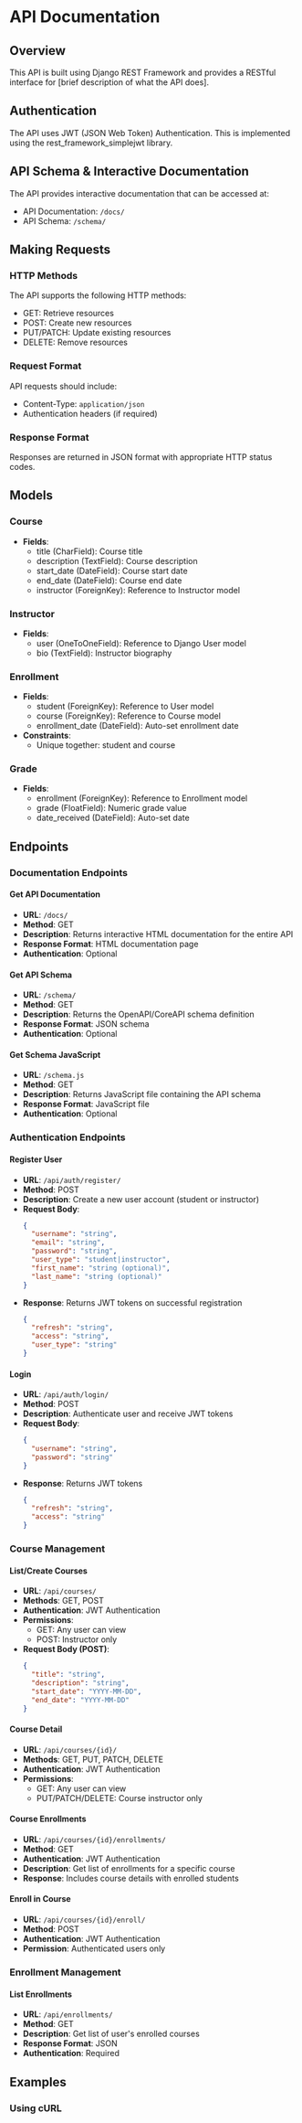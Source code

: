 # API Documentation

## Overview

This API is built using Django REST Framework and provides a RESTful interface for [brief description of what the API does].

## Authentication

The API uses JWT (JSON Web Token) Authentication. This is implemented using the rest_framework_simplejwt library.

## API Schema & Interactive Documentation

The API provides interactive documentation that can be accessed at:

- API Documentation: `/docs/`
- API Schema: `/schema/`

## Making Requests

### HTTP Methods

The API supports the following HTTP methods:

- GET: Retrieve resources
- POST: Create new resources
- PUT/PATCH: Update existing resources
- DELETE: Remove resources

### Request Format

API requests should include:

- Content-Type: `application/json`
- Authentication headers (if required)

### Response Format

Responses are returned in JSON format with appropriate HTTP status codes.

## Models

### Course

- **Fields**:
  - title (CharField): Course title
  - description (TextField): Course description
  - start_date (DateField): Course start date
  - end_date (DateField): Course end date
  - instructor (ForeignKey): Reference to Instructor model

### Instructor

- **Fields**:
  - user (OneToOneField): Reference to Django User model
  - bio (TextField): Instructor biography

### Enrollment

- **Fields**:
  - student (ForeignKey): Reference to User model
  - course (ForeignKey): Reference to Course model
  - enrollment_date (DateField): Auto-set enrollment date
- **Constraints**:
  - Unique together: student and course

### Grade

- **Fields**:
  - enrollment (ForeignKey): Reference to Enrollment model
  - grade (FloatField): Numeric grade value
  - date_received (DateField): Auto-set date

## Endpoints

### Documentation Endpoints

#### Get API Documentation

- **URL**: `/docs/`
- **Method**: GET
- **Description**: Returns interactive HTML documentation for the entire API
- **Response Format**: HTML documentation page
- **Authentication**: Optional

#### Get API Schema

- **URL**: `/schema/`
- **Method**: GET
- **Description**: Returns the OpenAPI/CoreAPI schema definition
- **Response Format**: JSON schema
- **Authentication**: Optional

#### Get Schema JavaScript

- **URL**: `/schema.js`
- **Method**: GET
- **Description**: Returns JavaScript file containing the API schema
- **Response Format**: JavaScript file
- **Authentication**: Optional

### Authentication Endpoints

#### Register User

- **URL**: `/api/auth/register/`
- **Method**: POST
- **Description**: Create a new user account (student or instructor)
- **Request Body**:
  ```json
  {
    "username": "string",
    "email": "string",
    "password": "string",
    "user_type": "student|instructor",
    "first_name": "string (optional)",
    "last_name": "string (optional)"
  }
  ```
- **Response**: Returns JWT tokens on successful registration
  ```json
  {
    "refresh": "string",
    "access": "string",
    "user_type": "string"
  }
  ```

#### Login

- **URL**: `/api/auth/login/`
- **Method**: POST
- **Description**: Authenticate user and receive JWT tokens
- **Request Body**:
  ```json
  {
    "username": "string",
    "password": "string"
  }
  ```
- **Response**: Returns JWT tokens
  ```json
  {
    "refresh": "string",
    "access": "string"
  }
  ```

### Course Management

#### List/Create Courses

- **URL**: `/api/courses/`
- **Methods**: GET, POST
- **Authentication**: JWT Authentication
- **Permissions**:
  - GET: Any user can view
  - POST: Instructor only
- **Request Body (POST)**:
  ```json
  {
    "title": "string",
    "description": "string",
    "start_date": "YYYY-MM-DD",
    "end_date": "YYYY-MM-DD"
  }
  ```

#### Course Detail

- **URL**: `/api/courses/{id}/`
- **Methods**: GET, PUT, PATCH, DELETE
- **Authentication**: JWT Authentication
- **Permissions**:
  - GET: Any user can view
  - PUT/PATCH/DELETE: Course instructor only

#### Course Enrollments

- **URL**: `/api/courses/{id}/enrollments/`
- **Method**: GET
- **Authentication**: JWT Authentication
- **Description**: Get list of enrollments for a specific course
- **Response**: Includes course details with enrolled students

#### Enroll in Course

- **URL**: `/api/courses/{id}/enroll/`
- **Method**: POST
- **Authentication**: JWT Authentication
- **Permission**: Authenticated users only

### Enrollment Management

#### List Enrollments

- **URL**: `/api/enrollments/`
- **Method**: GET
- **Description**: Get list of user's enrolled courses
- **Response Format**: JSON
- **Authentication**: Required

## Examples

### Using cURL
